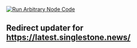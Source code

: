 [![Run Arbitrary Node Code](https://github.com/jbachmann/sssnakes/actions/workflows/main.yml/badge.svg)](https://github.com/jbachmann/sssnakes/actions/workflows/main.yml)

## Redirect updater for https://latest.singlestone.news/
